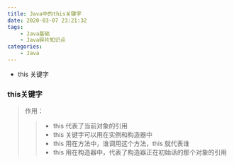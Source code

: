 ```yaml
---
title: Java中的this关键字
date: 2020-03-07 23:21:32
tags:
	- Java基础
	- Java碎片知识点
categories:
	- Java
---
```


* this 关键字

<!-- more -->

### this关键字

> 作用：
>
> > * this 代表了当前对象的引用
> > * this 关键字可以用在实例和构造器中
> > * this 用在方法中，谁调用这个方法，this 就代表谁
> > * this 用在构造器中，代表了构造器正在初始话的那个对象的引用

